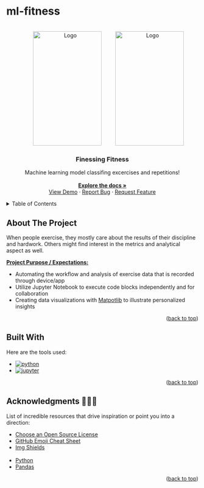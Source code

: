 # ml-fitness

<!--
create virtual environment --- 	py -m venv ml-venv
activate --- 	. ml-venv/Scripts/activate
create requirements.txt --- pip freeze > requirements.txt
install packages from requirements.txt --- pip install -r ./requirements.txt
-->


<!-- PROJECT LOGO -->
<br />
<div align="center" id='readme-top'>
  <img src="https://www.icegif.com/wp-content/uploads/2023/06/icegif-296.gif" alt="Logo" target='blank' width="180" height="300" style='margin-left: 2rem'>
  <img src="https://i.postimg.cc/fbxKmV6D/image-reversed.gif" alt="Logo" target='blank' width="180" height="300" style='margin-left: 2rem'>

  <h3 align="center">Finessing Fitness</h3>

  <p align="center">
    Machine learning model classifing excercises and repetitions!
    <br />
    <br />
    <a href="https://github.com/WackyChomp/ml-fitness"><strong>Explore the docs »</strong></a>
    <br />
    <a href="https://github.com/WackyChomp/ml-fitness">View Demo</a>
    ·
    <a href="https://github.com/WackyChomp/ml-fitness/issues">Report Bug</a>
    ·
    <a href="https://github.com/WackyChomp/ml-fitness/issues">Request Feature</a>
  </p>
</div>


<!-- TABLE OF CONTENTS -->
<details>
  <summary>Table of Contents</summary>
  <ol>
    <li>
      <a href="#about-the-project">About The Project</a>
      <ul>
        <li><a href="#built-with">Built With</a></li>
      </ul>
    </li>
    <li><a href="#acknowledgments">Acknowledgments</a></li>
  </ol>
</details>



## About The Project
<p>When people exercise, they mostly care about the results of their discipline and hardwork. Others might find interest in the metrics and analytical aspect as well.
<br>

<u><b>Project Purpose / Expectations:</b></u>

* Automating the workflow and analysis of exercise data that is recorded through device/app
* Utilize Jupyter Notebook to execute code blocks independently and for collaboration
* Creating data visualizations with <u>Matpotlib</u> to illustrate personalized insights
</p>

<p align="right">(<a href="#readme-top">back to top</a>)</p>



## Built With
Here are the tools used:

* [![python][python]][python-url]
* [![jupyter][jupyter]][jupyter-url]

<p align="right">(<a href="#readme-top">back to top</a>)</p>



<!-- ACKNOWLEDGMENTS -->
## Acknowledgments 🌟🤗🌟

List of incredible resources that drive inspiration or point you into a direction:

* [Choose an Open Source License](https://choosealicense.com)
* [GitHub Emoji Cheat Sheet](https://www.webpagefx.com/tools/emoji-cheat-sheet)
* [Img Shields](https://shields.io)
<br><br>
* [Python](https://www.python.org/)
* [Pandas](https://pandas.pydata.org/)

<p align="right">(<a href="#readme-top">back to top</a>)</p>



<!-- MARKDOWN LINKS & IMAGES -->
<!-- https://www.markdownguide.org/basic-syntax/#reference-style-links -->

[python]:https://img.shields.io/badge/Python-14354C?style=for-the-badge&logo=python&logoColor=white
[python-url]:https://www.python.org/

[jupyter]:https://img.shields.io/badge/Jupyter-20232A?style=for-the-badge&logo=jupyter&logoColor=orange
[jupyter-url]:https://jupyter.org/